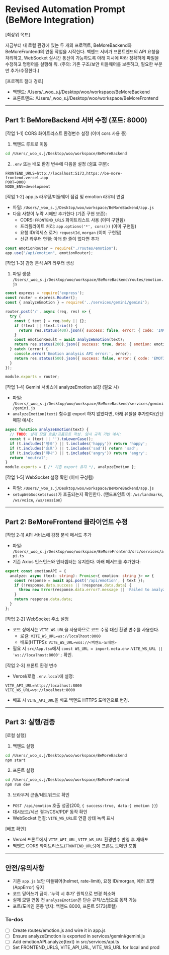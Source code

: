 <!-- 563b22eb-3864-4267-a4f7-9fbf86c3f2fb e75552c5-082a-48a2-9d1c-a33bc6cc2158 -->
# Revised Automation Prompt (BeMore Integration)

[최상위 목표]

지금부터 내 로컬 환경에 있는 두 개의 프로젝트, BeMoreBackend와 BeMoreFrontend의 연동 작업을 시작한다. 백엔드 서버가 프론트엔드의 API 요청을 처리하고, WebSocket 실시간 통신이 가능하도록 아래 지시에 따라 정확하게 파일을 수정하고 명령어를 실행해 줘. (주의: 기존 구조/보안 미들웨어를 보존하고, 필요한 부분만 추가/수정한다.)

[프로젝트 절대 경로]

- 백엔드: /Users/_woo_s.j/Desktop/woo/workspace/BeMoreBackend
- 프론트엔드: /Users/_woo_s.j/Desktop/woo/workspace/BeMoreFrontend

---

## Part 1: BeMoreBackend 서버 수정 (포트: 8000)

[작업 1-1] CORS 화이트리스트 환경변수 설정 (이미 cors 사용 중)

1) 백엔드 루트로 이동

```bash
cd /Users/_woo_s.j/Desktop/woo/workspace/BeMoreBackend
```

2) `.env` 또는 배포 환경 변수에 다음을 설정 (쉼표 구분):

```
FRONTEND_URLS=http://localhost:5173,https://be-more-frontend.vercel.app
PORT=8000
NODE_ENV=development
```

[작업 1-2] app.js 라우팅/미들웨어 점검 및 emotion 라우터 연결

- 파일: `/Users/_woo_s.j/Desktop/woo/workspace/BeMoreBackend/app.js`
- 다음 사항이 누락 시에만 추가한다 (기존 구현 보존):
  - CORS: `FRONTEND_URLS` 화이트리스트 사용 (이미 구현됨)
  - 프리플라이트 처리: `app.options('*', cors())` (이미 구현됨)
  - 요청 ID/액세스 로거: `requestId`, `morgan` (이미 구현됨)
  - 신규 라우터 연결: 아래 한 줄이 없다면 추가
```js
const emotionRouter = require("./routes/emotion");
app.use("/api/emotion", emotionRouter);
```


[작업 1-3] 감정 분석 API 라우터 생성

1) 파일 생성: `/Users/_woo_s.j/Desktop/woo/workspace/BeMoreBackend/routes/emotion.js`

```js
const express = require('express');
const router = express.Router();
const { analyzeEmotion } = require('../services/gemini/gemini');

router.post('/', async (req, res) => {
  try {
    const { text } = req.body || {};
    if (!text || !text.trim()) {
      return res.status(400).json({ success: false, error: { code: 'INVALID_INPUT', message: '분석할 텍스트가 필요합니다.' } });
    }
    const emotionResult = await analyzeEmotion(text);
    return res.status(200).json({ success: true, data: { emotion: emotionResult } });
  } catch (error) {
    console.error('Emotion analysis API error:', error);
    return res.status(500).json({ success: false, error: { code: 'EMOTION_ANALYSIS_ERROR', message: '감정 분석 중 서버 오류가 발생했습니다.' } });
  }
});

module.exports = router;
```

[작업 1-4] Gemini 서비스에 analyzeEmotion 보강 (필요 시)

- 파일: `/Users/_woo_s.j/Desktop/woo/workspace/BeMoreBackend/services/gemini/gemini.js`
- `analyzeEmotion(text)` 함수를 export 하지 않았다면, 아래 유틸을 추가한다(간단 매핑 예시):
```js
async function analyzeEmotion(text) {
  // TODO: 실제 모델 호출/프롬프트 작성. 임시 규칙 기반 예시:
  const t = (text || '').toLowerCase();
  if (t.includes('행복') || t.includes('happy')) return 'happy';
  if (t.includes('슬프') || t.includes('sad')) return 'sad';
  if (t.includes('화나') || t.includes('angry')) return 'angry';
  return 'neutral';
}
module.exports = { /* 기존 export 유지 */, analyzeEmotion };
```


[작업 1-5] WebSocket 설정 확인 (이미 구성됨)

- 파일: `/Users/_woo_s.j/Desktop/woo/workspace/BeMoreBackend/app.js`
- `setupWebSockets(wss)`가 호출되는지 확인한다. (엔드포인트 예: `/ws/landmarks`, `/ws/voice`, `/ws/session`)

---

## Part 2: BeMoreFrontend 클라이언트 수정

[작업 2-1] API 서비스에 감정 분석 메서드 추가

- 파일: `/Users/_woo_s.j/Desktop/woo/workspace/BeMoreFrontend/src/services/api.ts`
- 기존 Axios 인스턴스와 인터셉터는 유지한다. 아래 메서드를 추가한다:
```ts
export const emotionAPI = {
  analyze: async (text: string): Promise<{ emotion: string }> => {
    const response = await api.post('/api/emotion', { text });
    if (!response.data.success || !response.data.data) {
      throw new Error(response.data.error?.message || 'Failed to analyze emotion');
    }
    return response.data.data;
  }
};
```


[작업 2-2] WebSocket 주소 설정

- 코드 상에서는 `VITE_WS_URL`을 사용하므로 코드 수정 대신 환경 변수를 사용한다.
  - 로컬: `VITE_WS_URL=ws://localhost:8000`
  - 배포(HTTPS): `VITE_WS_URL=wss://<백엔드-도메인>`
- 필요 시 `src/App.tsx`에서 `const WS_URL = import.meta.env.VITE_WS_URL || 'ws://localhost:8000';` 확인.

[작업 2-3] 프론트 환경 변수

- Vercel/로컬 `.env.local`에 설정:
```
VITE_API_URL=http://localhost:8000
VITE_WS_URL=ws://localhost:8000
```

- 배포 시 `VITE_API_URL`을 배포 백엔드 HTTPS 도메인으로 변경.

---

## Part 3: 실행/검증

[로컬 실행]

1) 백엔드 실행

```bash
cd /Users/_woo_s.j/Desktop/woo/workspace/BeMoreBackend
npm start
```

2) 프론트 실행

```bash
cd /Users/_woo_s.j/Desktop/woo/workspace/BeMoreFrontend
npm run dev
```

3) 브라우저 콘솔/네트워크로 확인

- `POST /api/emotion` 호출 성공(200, `{ success:true, data:{ emotion }}`)
- 대시보드/세션 결과/CSV/PDF 동작 확인
- WebSocket 연결: `VITE_WS_URL`로 연결 상태 녹색 표시

[배포 확인]

- Vercel 프론트에서 `VITE_API_URL`, `VITE_WS_URL` 환경변수 반영 후 재배포
- 백엔드 CORS 화이트리스트(`FRONTEND_URLS`)에 프론트 도메인 포함

---

## 안전/유의사항

- 기존 `app.js` 보안 미들웨어(helmet, rate-limit), 요청 ID/morgan, 에러 포맷(AppError) 유지
- 코드 덮어쓰기 금지. ‘누락 시 추가’ 원칙으로 변경 최소화
- 실제 모델 연동 전 `analyzeEmotion`은 단순 규칙/스텁으로 동작 가능
- 포트/도메인 혼동 방지: 백엔드 8000, 프론트 5173(로컬)

### To-dos

- [ ] Create routes/emotion.js and wire it in app.js
- [ ] Ensure analyzeEmotion is exported in services/gemini/gemini.js
- [ ] Add emotionAPI.analyze(text) in src/services/api.ts
- [ ] Set FRONTEND_URLS, VITE_API_URL, VITE_WS_URL for local and prod